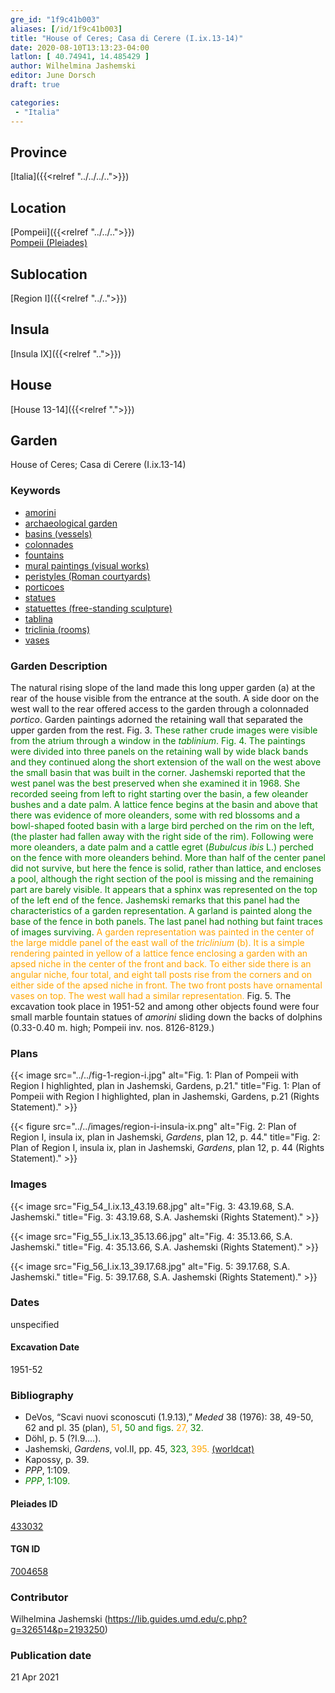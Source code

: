 ```yaml
---
gre_id: "1f9c41b003"
aliases: [/id/1f9c41b003]
title: "House of Ceres; Casa di Cerere (I.ix.13-14)"
date: 2020-08-10T13:13:23-04:00
latlon: [ 40.74941, 14.485429 ]
author: Wilhelmina Jashemski
editor: June Dorsch
draft: true

categories:
 - "Italia"
---
```


## Province

[Italia]({{<relref "../../../..">}})

## Location

[Pompeii]({{<relref "../../..">}}) \
[Pompeii (Pleiades)](https://pleiades.stoa.org/places/433032)

## Sublocation

[Region I]({{<relref "../..">}})

<!--### Sublocation Description-->

<!-- DESCRIPTION -->

## Insula

[Insula IX]({{<relref "..">}})

## House

[House 13-14]({{<relref ".">}})

## Garden

House of Ceres; Casa di Cerere (I.ix.13-14)

### Keywords

- [amorini](#)
- [archaeological garden](#)
- [basins (vessels)](http://vocab.getty.edu/page/aat/300045614)
- [colonnades](http://vocab.getty.edu/page/aat/300002613)
- [fountains](http://vocab.getty.edu/page/aat/300006179)
- [mural paintings (visual works)](http://vocab.getty.edu/page/aat/300033644)
- [peristyles (Roman courtyards)](http://vocab.getty.edu/page/aat/300004029)
- [porticoes](http://vocab.getty.edu/page/aat/300004145)
- [statues](http://vocab.getty.edu/page/aat/300047600)
- [statuettes (free-standing sculpture)](http://vocab.getty.edu/page/aat/300312262)
- [tablina](http://vocab.getty.edu/page/aat/300004180)
- [triclinia (rooms)](http://vocab.getty.edu/page/aat/300004359)
- [vases](http://vocab.getty.edu/page/aat/300132254)

### Garden Description

The natural rising slope of the land made this long upper garden (a) at the rear of the house visible from the entrance at the south. A side door on the west wall to the rear offered access to the garden through a colonnaded *portico*. Garden paintings adorned the retaining wall that separated the upper garden from the rest. Fig. 3. <span style="color:green">These rather crude images were visible from the atrium through a window in the *tablinium*. Fig. 4. The paintings were divided into three panels on the retaining wall by wide black bands and they continued along the short extension of the wall on the west above the small basin that was built in the corner. Jashemski reported that the west panel was the best preserved when she examined it in 1968. She recorded seeing from left to right starting over the basin, a few oleander bushes and a date palm. A lattice fence begins at the basin and above that there was evidence of more oleanders, some with red blossoms and a bowl-shaped footed basin with a large bird perched on the rim on the left, (the plaster had fallen away with the right side of the rim). Following were more oleanders, a date palm and a cattle egret (*Bubulcus ibis* L.) perched on the fence with more oleanders behind. More than half of the center panel did not survive, but here the fence is solid, rather than lattice, and encloses a pool, although the right section of the pool is missing and the remaining part are barely visible. It appears that a sphinx was represented on the top of the left end of the fence. Jashemski remarks that this panel had the characteristics of a garden representation. A garland is painted along the base of the fence in both panels. The last panel had nothing but faint traces of images surviving.</span> <span style="color:orange">A garden representation was painted in the center of the large middle panel of the east wall of the *triclinium* (b). It is a simple rendering painted in yellow of a lattice fence enclosing a garden with an apsed niche in the center of the front and back. To either side there is an angular niche, four total, and eight tall posts rise from the corners and on either side of the apsed niche in front. The two front posts have ornamental vases on top. The west wall had a similar representation.</span> Fig. 5. The excavation took place in 1951-52 and among other objects found were four small marble fountain statues of *amorini* sliding down the backs of dolphins (0.33-0.40 m. high; Pompeii inv. nos. 8126-8129.)

<!--### Maps-->

<!--
OLD WAY (DO NOT USE)
![alt_text](../../images/image_name.ext)
*CAPTION*

NEW WAY ↓↓↓↓
{{< figure src="../../images/image_name.ext" alt="ALT_TEXT" title="CAPTION" >}}
-->

### Plans

{{< image src="../../fig-1-region-i.jpg" alt="Fig. 1: Plan of Pompeii with Region I highlighted, plan in Jashemski, Gardens, p.21." title="Fig. 1: Plan of Pompeii with Region I highlighted, plan in Jashemski, Gardens, p.21 (Rights Statement)." >}}

{{< figure src="../../images/region-i-insula-ix.png" alt="Fig. 2: Plan of Region I, insula ix, plan in Jashemski, *Gardens*, plan 12, p. 44." title="Fig. 2: Plan of Region I, insula ix, plan in Jashemski, *Gardens*, plan 12, p. 44 (Rights Statement)." >}}

### Images

{{< image src="Fig_54_I.ix.13_43.19.68.jpg" alt="Fig. 3: 43.19.68, S.A. Jashemski." title="Fig. 3: 43.19.68, S.A. Jashemski (Rights Statement)." >}}

{{< image src="Fig_55_I.ix.13_35.13.66.jpg" alt="Fig. 4: 35.13.66, S.A. Jashemski." title="Fig. 4: 35.13.66, S.A. Jashemski (Rights Statement)." >}}

{{< image src="Fig_56_I.ix.13_39.17.68.jpg" alt="Fig. 5: 39.17.68, S.A. Jashemski." title="Fig. 5: 39.17.68, S.A. Jashemski (Rights Statement)." >}}

### Dates

unspecified

#### Excavation Date

1951-52

### Bibliography

* DeVos, “Scavi nuovi sconoscuti (1.9.13),” *Meded* 38 (1976): 38, 49-50, 62 and pl. 35 (plan), <span style="color:orange">51</span>, <span style="color:green">50 and figs.</span> <span style="color:orange">27,</span> <span style="color:green">32.</span>
* Döhl, p. 5 (?I.9....).
* Jashemski, *Gardens*, vol.II, pp. 45, <span style="color:green">323,</span> <span style="color:orange">395.</span> [(worldcat)](http://www.worldcat.org/oclc/921816405)
* Kapossy, p. 39.
* *PPP*, 1:109.
* <span style="color:green">*PPP*, 1:109.</span>

<!--#### Periodo ID-->

<!-- [PERIODO_ID](https://pleiades.stoa.org/places/PLEIADES_ID) -->

#### Pleiades ID

[433032](https://pleiades.stoa.org/places/433032)

#### TGN ID

[7004658](http://vocab.getty.edu/page/tgn/7004658)

### Contributor

Wilhelmina Jashemski (https://lib.guides.umd.edu/c.php?g=326514&p=2193250)

### Publication date


21 Apr 2021

<!--### Related articles-->

<!-- Links to other related articles. Leave blank for now -->